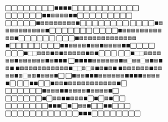 ⬜⬜⬜⬜⬜⬜⬜⬜⬛⬛⬛⬛⬜⬜⬜⬜⬜⬜⬜⬜⬜⬜⬜
⬜⬜⬜⬜⬜⬜⬛⬛🟦🟦🟦🟦⬛⬛⬜⬜⬜⬜⬜⬜⬜⬜⬜
⬜⬜⬜⬜⬜⬛🟦🟦🟦🟦🟦🟦🟦🟦⬛⬜⬜⬜⬜⬜⬜⬜⬜
⬜⬜⬜⬜⬛🟦🟦🟦🟦🟦🟦🟦🟦🟦🟦⬛⬜⬜⬜⬜⬜⬜⬜
⬜⬜⬜⬜⬛🟦🟦🟦🟦🟦🟦🟦🟦🟦🟦🟦⬛⬜⬜⬜⬜⬜⬜
⬜⬜⬜⬛🟦🟦🟦🟦🟦🟦🟦🟦🟦🟦🟦🟦🟦⬛⬜⬜⬜⬜⬜
⬜⬜⬜⬛⬛🟦🟦🟦🟦⬛🟦🟦⬛🟦🟦🟦🟦⬛⬛⬜⬜⬜⬜
⬜⬜⬜⬛🏻🏻🟦🟦🟦⬛🟦⬛🟦🟦🟦🟦🟦⬛🟦⬛⬜⬜⬜
⬜⬜⬛🏻🏻🟥🟦🟦🟦🟦🟦⬛🟦🟦🟦🟦🟦🟦⬛🟦⬛⬛⬛
⬜⬛⬛⬛⬛🟦🟦🟦🟦🟦🟦⬛🟦🏻🟦🟦🏻🟦⬛🟦⬛🟦⬛
⬛🟦🟦🟦🟦🟦🟦🟦🟦🟦🟦🟦⬛🏻🏻🟦🏻🟥⬛🟦⬛🟦⬛
⬛🟦🟦🟦🟦🟦🟦⬛🟦🟦🟦🟦⬛🟥🏻🟦🟥⬛🟦🟦🟦⬛⬜
⬜⬛🟦🟦⬛⬛⬛🟦🟦🟦🟦🟦🟦⬛⬛⬛⬛🟦🟦🟦🟦⬛⬜
⬜⬜⬛⬛⬜⬜⬛🟦🟦⬛🟦🟦🟦🟦🟦🟦🟦🟦🟦🟦🟦⬛⬜
⬜⬜⬜⬜⬜⬜⬛🟦🟦🟦⬛⬛🟦🟦🟦🟦⬛🟦🟦🟦🟦⬛⬜
⬜⬜⬜⬜⬜⬜⬛⬜🟦🟦⬛⬛🟦🟦🟦⬛⬜⬛⬜🟦⬛⬜⬜
⬜⬜⬜⬜⬜⬜⬜⬛⬛⬛⬜⬛⬜🟦🟦⬛⬜⬜⬛⬛⬜⬜⬜
⬜⬜⬜⬜⬜⬜⬜⬜⬜⬜⬜⬜⬛⬛⬛⬜⬜⬜⬜⬜⬜⬜⬜
